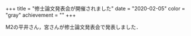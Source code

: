 +++
title = "修士論文発表会が開催されました"
date = "2020-02-05"
color = "gray"
achievement = ""
+++

M2の平井さん，宮さんが修士論文発表会で発表しました．
